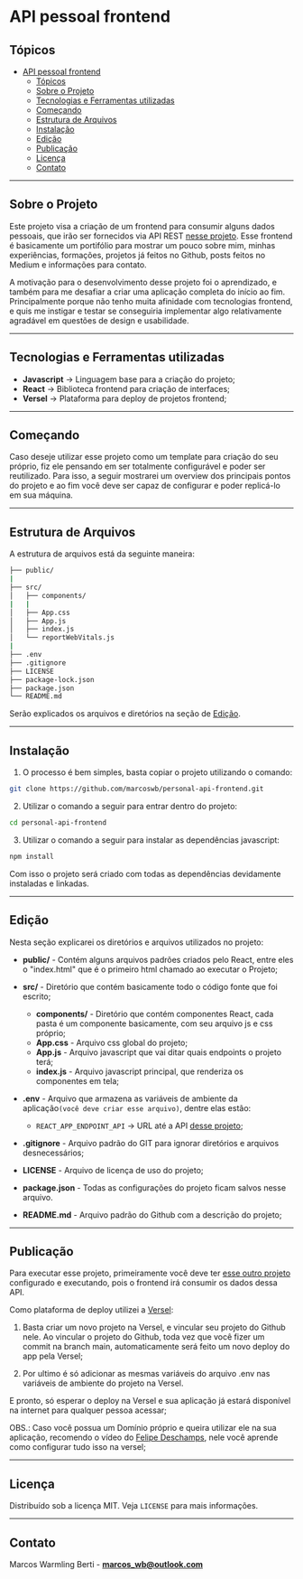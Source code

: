 # API pessoal frontend


## Tópicos

- [API pessoal frontend](#api-pessoal-frontend)
  - [Tópicos](#tópicos)
  - [Sobre o Projeto](#sobre-o-projeto)
  - [Tecnologias e Ferramentas utilizadas](#tecnologias-e-ferramentas-utilizadas)
  - [Começando](#começando)
  - [Estrutura de Arquivos](#estrutura-de-arquivos)
  - [Instalação](#instalação)
  - [Edição](#edição)
  - [Publicação](#publicação)
  - [Licença](#licença)
  - [Contato](#contato)


---
## Sobre o Projeto

Este projeto visa a criação de um frontend para consumir alguns dados pessoais, que irão ser fornecidos via API REST [nesse projeto](https://github.com/marcoswb/personal-api). Esse frontend é basicamente um portifólio para mostrar um pouco sobre mim, minhas experiências, formações, projetos já feitos no Github, posts feitos no Medium e informações para contato.

A motivação para o desenvolvimento desse projeto foi o aprendizado, e também para me desafiar a criar uma aplicação completa do início ao fim. Principalmente porque não tenho muita afinidade com tecnologias frontend, e quis me instigar e testar se conseguiria implementar algo relativamente agradável em questões de design e usabilidade.

---
## Tecnologias e Ferramentas utilizadas

- **Javascript** -> Linguagem base para a criação do projeto;
- **React** -> Biblioteca frontend para criação de interfaces;
- **Versel** -> Plataforma para deploy de projetos frontend;


---
## Começando

Caso deseje utilizar esse projeto como um template para criação do seu próprio, fiz ele pensando em ser totalmente configurável e poder ser reutilizado. Para isso, a seguir mostrarei um overview dos principais pontos do projeto e ao fim você deve ser capaz de configurar e poder replicá-lo em sua máquina.


---
## Estrutura de Arquivos

A estrutura de arquivos está da seguinte maneira:

```bash
├── public/
|
├── src/
│   ├── components/
|   |
│   ├── App.css
│   ├── App.js
│   ├── index.js
│   └── reportWebVitals.js
|
├── .env
├── .gitignore
├── LICENSE
├── package-lock.json
├── package.json
└── README.md
```

Serão explicados os arquivos e diretórios na seção de [Edição](#edição).


---
## Instalação

1. O processo é bem simples, basta copiar o projeto utilizando o comando:

```sh
git clone https://github.com/marcoswb/personal-api-frontend.git
```

2. Utilizar o comando a seguir para entrar dentro do projeto:
  
```sh
cd personal-api-frontend
```

3. Utilizar o comando a seguir para instalar as dependências javascript:
  
```sh
npm install
```

Com isso o projeto será criado com todas as dependências devidamente instaladas e linkadas.


---
## Edição

Nesta seção explicarei os diretórios e arquivos utilizados no projeto:

- **public/** - Contém alguns arquivos padrões criados pelo React, entre eles o "index.html" que é o primeiro html chamado ao executar o Projeto;
- **src/** - Diretório que contém basicamente todo o código fonte que foi escrito;
  - **components/** - Diretório que contém componentes React, cada pasta é um componente basicamente, com seu arquivo js e css próprio;
  - **App.css** - Arquivo css global do projeto;
  - **App.js** - Arquivo javascript que vai ditar quais endpoints o projeto terá;
  - **index.js** - Arquivo javascript principal, que renderiza os componentes em tela;
  
- **.env** - Arquivo que armazena as variáveis de ambiente da aplicação`(você deve criar esse arquivo)`, dentre elas estão:
  - `REACT_APP_ENDPOINT_API` -> URL até a API [desse projeto](https://github.com/marcoswb/personal-api);
  
- **.gitignore** - Arquivo padrão do GIT para ignorar diretórios e arquivos desnecessários;
    
- **LICENSE** - Arquivo de licença de uso do projeto;
  
- **package.json** - Todas as configurações do projeto ficam salvos nesse arquivo.

- **README.md** - Arquivo padrão do Github com a descrição do projeto;


---
## Publicação

Para executar esse projeto, primeiramente você deve ter [esse outro projeto](https://github.com/marcoswb/personal-api) configurado e executando, pois o frontend irá consumir os dados dessa API.

Como plataforma de deploy utilizei a [Versel](https://vercel.com/dashboard):

1. Basta criar um novo projeto na Versel, e vincular seu projeto do Github nele. Ao vincular o projeto do Github, toda vez que você fizer um commit na branch main, automaticamente será feito um novo deploy do app pela Versel;

2. Por ultimo é só adicionar as mesmas variáveis do arquivo .env nas variáveis de ambiente do projeto na Versel.

E pronto, só esperar o deploy na Versel e sua aplicação já estará disponível na internet para qualquer pessoa acessar;

OBS.: Caso você possua um Domínio próprio e queira utilizar ele na sua aplicação, recomendo o vídeo do [Felipe Deschamps](https://youtu.be/IyRUn0GocEc), nele você aprende como configurar tudo isso na versel;


---
## Licença

Distribuído sob a licença MIT. Veja `LICENSE` para mais informações.


---
## Contato

Marcos Warmling Berti - **marcos_wb@outlook.com**
